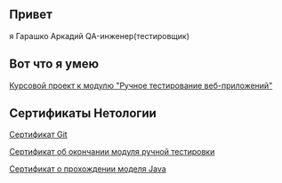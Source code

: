 ## Привет
я Гарашко Аркадий QA-инженер(тестировщик)

## Вот что я умею 

[Курсовой проект к модулю "Ручное тестирование веб-приложений"](https://docs.google.com/spreadsheets/d/1EzXL16H0td4UTkci3D2gllkDg-0yzOS4/edit?usp=sharing&ouid=110984004547381413889&rtpof=true&sd=true)

## Сертификаты Нетологии 
[Сертификат Git](https://drive.google.com/file/d/1dcg24_22-ElQX4PSb0RSi5ad7lqSepSJ/view?usp=sharing)

[Сертификат об окончании модуля ручной тестировки](https://drive.google.com/file/d/12_H9bGk6PuVUAlJYKhJDoDPgHlEoK2d6/view?usp=sharing)

[Сертификат о прохождении моделя Java](https://drive.google.com/file/d/1ZRKgbv6ZgY4pNerzcusYoi9MRegQ3l8k/view?usp=sharing)




<!--
**Puma474Stone/Puma474Stone** is a ✨ _special_ ✨ repository because its `README.md` (this file) appears on your GitHub profile.

Here are some ideas to get you started:

- 🔭 I’m currently working on ...
- 🌱 I’m currently learning ...
- 👯 I’m looking to collaborate on ...
- 🤔 I’m looking for help with ...
- 💬 Ask me about ...
- 📫 How to reach me: ...
- 😄 Pronouns: ...
- ⚡ Fun fact: ...
-->

